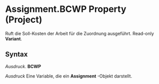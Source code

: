 
# Assignment.BCWP Property (Project)

Ruft die Soll-Kosten der Arbeit für die Zuordnung ausgeführt. Read-only  **Variant**.


## Syntax

 _Ausdruck_. **BCWP**

 _Ausdruck_ Eine Variable, die ein **Assignment** -Objekt darstellt.


